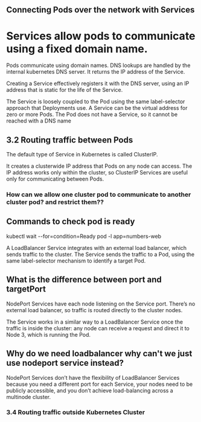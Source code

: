 ## Connecting Pods over the network with Services
# Services allow pods to communicate using a fixed domain name.
Pods communicate using domain names. DNS lookups are handled by the internal kubernetes DNS server. It returns the IP address of the Service.

Creating a Service effectively registers it with the DNS server, using an IP address that is static for the life of the Service.

The Service is loosely coupled to the Pod using the same label-selector approach that Deployments use. A Service can be the virtual address for zero or more Pods. The Pod does not have a Service, so it cannot be reached with a DNS name


## 3.2 Routing traffic between Pods
The default type of Service in Kubernetes is called ClusterIP.


It creates a clusterwide
IP address that Pods on any node can access. The IP address works only within the
cluster, so ClusterIP Services are useful only for communicating between Pods. 


### How can we allow one cluster pod to communicate to another cluster pod? and restrict them??

## Commands to check pod is ready 
kubectl wait --for=condition=Ready pod -l app=numbers-web


A LoadBalancer Service integrates with an external load balancer, which sends traffic to the cluster. The Service sends the traffic to a Pod, using the same label-selector mechanism to identify a target Pod.

## What is the difference between port and targetPort


NodePort Services have each node listening on the
Service port. There’s no external load balancer, so
traffic is routed directly to the cluster nodes.

The Service works in a similar way to a LoadBalancer Service
once the traffic is inside the cluster: any node can receive a
request and direct it to Node 3, which is running the Pod.

## Why do we need loadbalancer why can't we just use nodeport service instead?
NodePort Services don’t have the flexibility of LoadBalancer Services because you
need a different port for each Service, your nodes need to be publicly accessible,
and you don’t achieve load-balancing across a multinode cluster.


### 3.4 Routing traffic outside Kubernetes Cluster